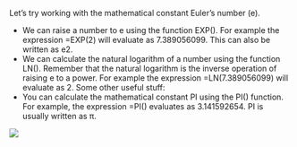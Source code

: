 Let’s try working with the mathematical constant Euler’s number (e).
- We can raise a number to e using the function EXP(). For example the expression =EXP(2)
will evaluate as 7.389056099. This can also be written as e2.
- We can calculate the natural logarithm of a number using the function LN(). Remember
that the natural logarithm is the inverse operation of raising e to a power. For example
the expression =LN(7.389056099) will evaluate as 2.
Some other useful stuff:
- You can calculate the mathematical constant PI using the PI() function. For example,
the expression =PI() evaluates as 3.141592654. PI is usually written as π.

![](https://github.com/fenago/katacoda-scenarios/raw/master/master-machine-learning-algorithms/master-machine-learning-algorithms-00/02.JPG)